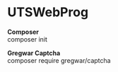# UTSWebProg


<b>Composer</b> <br>
composer init

<b>Gregwar Captcha</b> <br>
composer require gregwar/captcha
